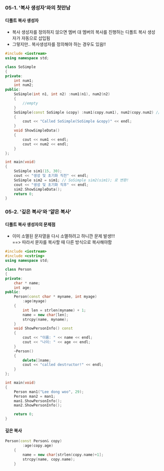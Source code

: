 ### 05-1. '복사 생성자'와의 첫만남
#### 디폴트 복사 생성자
- 복사 생성자를 정의하지 않으면 멤버 대 멤버의 복사를 진행하는 디폴트 복사 생성자가 자동으로 삽입됨
- 그렇지만.. 복사생성자를 정의해야 하는 경우도 있음!!
```C++
#include <iostream>
using namespace std;

class SoSimple
{
private:
	int num1;
	int num2;
public:
	SoSimple(int n1, int n2) :num1(n1), num2(n2)
	{
		//empty
	}
	SoSimple(const SoSimple &copy) :num1(copy.num1), num2(copy.num2) // 원본을 변경시키지 않도록
	{
		cout << "Called SoSimple(SoSimple &copy)" << endl;
	}
	void ShowSimpleData()
	{
		cout << num1 << endl;
		cout << num2 << endl;
	}
};

int main(void)
{
	SoSimple sim1(15, 30);
	cout << "생성 및 초기화 직전" << endl;
	SoSimple sim2 = sim1; // SoSimple sim2(sim1); 로 변환!
	cout << "생성 및 초기화 직후" << endl;
	sim2.ShowSimpleData();
	return 0;
}
```

### 05-2. '깊은 복사'와 '얕은 복사'
#### 디폴트 복사 생성자의 문제점
- 이미 소멸된 문자열을 다시 소멸하려고 하니깐 문제 발생!!!
<br> ==> 따라서 문자를 복사할 때 다른 방식으로 복사해야함 
```C++
#include <iostream>
#include <cstring>
using namespace std;

class Person
{
private:
	char * name;
	int age;
public:
	Person(const char * myname, int myage)
		:age(myage)
	{
		int len = strlen(myname) + 1;
		name = new char[len];
		strcpy(name, myname);
	}
	void ShowPersonInfo() const
	{
		cout << "이름: " << name << endl;
		cout << "나이: " << age << endl;
	}
	~Person()
	{
		delete[]name;
		cout << "called destructor!" << endl;
	}
};

int main(void)
{
	Person man1("Lee dong woo", 29);
	Person man2 = man1;
	man1.ShowPersonInfo();
	man2.ShowPersonInfo();

	return 0;
}
```
#### 깊은 복사
```C++
Person(const Person& copy)
		:age(copy.age)
	{
		name = new char[strlen(copy.name)+1];
		strcpy(name, copy.name);
	}
```
